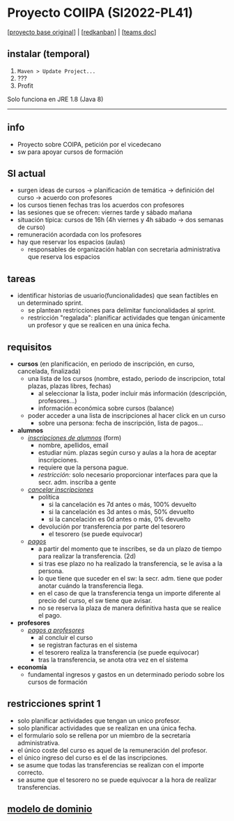 # Proyecto COIIPA (SI2022-PL41)
\[[proyecto base original](https://github.com/javiertuya/samples-test-dev)\] |
\[[redkanban](https://in2test.lsi.uniovi.es/redkanban/)\] |
\[[teams doc](https://unioviedo.sharepoint.com/sites/CV22_SistemasdeInformacinGradoenIngenieraInformticaenTecnolo-SI2022-PL41/Documentos%20compartidos/Forms/AllItems.aspx?id=%2Fsites%2FCV22%5FSistemasdeInformacinGradoenIngenieraInformticaenTecnolo%2DSI2022%2DPL41%2FDocumentos%20compartidos%2FSI2022%2DPL41&p=true&ga=1)\]
 
## instalar (temporal)
1. `Maven > Update Project...`
2. ???
3. Profit

Solo funciona en JRE 1.8 (Java 8)

---

## info
- Proyecto sobre COIPA, petición por el vicedecano
- sw para apoyar cursos de formación

## SI actual
- surgen ideas de cursos → planificación de temática → definición del curso → acuerdo con profesores
- los cursos tienen fechas tras los acuerdos con profesores
- las sesiones que se ofrecen: viernes tarde y sábado mañana
- situación típica: cursos de 16h (4h viernes y 4h sábado → dos semanas de curso)
- remuneración acordada con los profesores
- hay que reservar los espacios (aulas)
	- responsables de organización hablan con secretaria administrativa que reserva los espacios

## tareas
- identificar historias de usuario(funcionalidades) que sean factibles en un determinado sprint.
	- se plantean restricciones para delimitar funcionalidades al sprint.
	- restricción "regalada": planificar actividades que tengan únicamente un profesor y que se realicen en una única fecha.

## requisitos
- **cursos** (en planificación, en periodo de inscripción, en curso, cancelada, finalizada)
	- una lista de los cursos (nombre, estado, periodo de inscripcion, total plazas, plazas libres, fechas)
		- al seleccionar la lista, poder incluir más información (descripción, profesores...)
		- información económica sobre cursos (balance)
	- poder acceder a una lista de inscripciones al hacer click en un curso
		- sobre una persona: fecha de inscripción, lista de pagos...
- **alumnos**
	- *<u>inscripciones de alumnos</u>* (form)
		- nombre, apellidos, email
		- estudiar núm. plazas según curso y aulas a la hora de aceptar inscripciones.
		- requiere que la persona pague.
		- *restricción:* solo necesario proporcionar interfaces para que la secr. adm. inscriba a gente
	- *<u>cancelar inscripciones</u>*
		- política
			- si la cancelación es 7d antes o más, 100% devuelto
			- si la cancelación es 3d antes o más, 50% devuelto
			- si la cancelación es 0d antes o más, 0% devuelto
		- devolución por transferencia por parte del tesorero
			- el tesorero (se puede equivocar)
	- *<u>pagos</u>*
		- a partir del momento que te inscribes, se da un plazo de tiempo para realizar la transferencia. (2d)
		- si tras ese plazo no ha realizado la transferencia, se le avisa a la persona.
		- lo que tiene que suceder en el sw: la secr. adm. tiene que poder anotar cuándo la transferencia llega.
		- en el caso de que la transferencia tenga un importe diferente al precio del curso, el sw tiene que avisar.
		- no se reserva la plaza de manera definitiva hasta que se realice el pago.
- **profesores**
	- *<u>pagos a profesores</u>*
		- al concluir el curso
		- se registran facturas en el sistema
		- el tesorero realiza la transferencia (se puede equivocar)
		- tras la transferencia, se anota otra vez en el sistema
- **economía**
	- fundamental ingresos y gastos en un determinado periodo sobre los cursos de formación

## restricciones sprint 1
- solo planificar actividades que tengan un unico profesor.
- solo planificar actividades que se realizan en una única fecha.
- el formulario solo se rellena por un miembro de la secretaría administrativa.
- el único coste del curso es aquel de la remuneración del profesor.
- el único ingreso del curso es el de las inscripciones.
- se asume que todas las transferencias se realizan con el importe correcto.
- se asume que el tesorero no se puede equivocar a la hora de realizar transferencias.

## [modelo de dominio](src/main/resources/mod_dominio.md)
